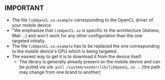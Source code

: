 ## IMPORTANT

* The file ```libOpenCL.so.example``` corresponding to the OpenCL driver of your mobile device.
* "We emphasize that ```libOpenCL.so``` is specific to the architecture (Adreno, Mali ...) and won't work for any other configuration than the one targeted initially.
* The file ```libOpenCL.so.example``` has to be replaced the one corresponding to the mobile device's GPU which is being targeted. 
* The easiest way to get it is to download it from the device itself:
    * The library is generally already present on the mobile device and can be pulled via ```adb pull /system/vendor/lib/libOpenCL.so .```. (the path may change from one brand to another)
